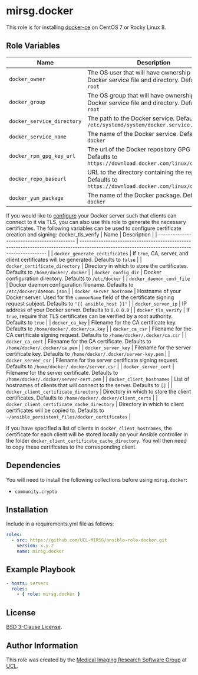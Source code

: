 # mirsg.docker

This role is for installing [docker-ce](https://docs.docker.com/engine/install/) on CentOS 7 or Rocky Linux 8.

## Role Variables

| Name                       | Description                                                                                          |
| -------------------------- | ---------------------------------------------------------------------------------------------------- |
| `docker_owner`             | The OS user that will have ownership of the Docker service file and directory. Defaults to `root`    |
| `docker_group`             | The OS group that will have ownership of the Docker service file and directory. Defaults to `root`   |
| `docker_service_directory` | The path to the Docker service. Defaults to `/etc/systemd/system/docker.service.d`                   |
| `docker_service_name`      | The name of the Docker service. Defaults to `docker`                                                 |
| `docker_rpm_gpg_key_url`   | The url of the Docker repository GPG key. Defaults to `https://download.docker.com/linux/centos/gpg` |
| `docker_repo_baseurl`      | URL to the directory containing the repodata. Defaults to `https://download.docker.com/linux/centos` |
| `docker_yum_package`       | The name of the Docker package. Defaults to `docker`                                                 |

If you would like to [configure](https://docs.docker.com/engine/security/protect-access/#use-tls-https-to-protect-the-docker-daemon-socket)
your Docker server such that clients can connect to it via TLS, you can also use this role to generate the necessary certificates.
The following variables can be used to configure certificate creation and signing:
docker_tls_verify
| Name | Description |
| ------------------------------------------- | ---------------------------------------------------------------------------------------------------------------------------------------------- |
| `docker_generate_certificates` | If `true`, CA, server, and client certificates will be generated. Defaults to `false` |
| `docker_certificate_directory` | Directory in which to store the certificates. Defaults to `/home/docker/.docker` |
| `docker_config_dir` | Docker configuration directory. Defaults to `/etc/docker` |
| `docker_daemon_conf_file` | Docker daemon configuration filename. Defaults to `/etc/docker/daemon.json` |
| `docker_server_hostname` | Hostname of your Docker server. Used for the `commonName` field of the certificate signing request subject. Defaults to `"{{ ansible_host }}"` |
| `docker_server_ip` | IP address of your Docker server. Defaults to `0.0.0.0` |
| `docker_tls_verify` | If `true`, require that TLS certificates can be verified by a root authority. Defaults to `true` |
| `docker_ca_key` | Filename for the CA certificate key. Defaults to `/home/docker/.docker/ca.key` |
| `docker_ca_csr` | Filename for the CA certificate signing request. Defaults to `/home/docker/.docker/ca.csr` |
| `docker_ca_cert` | Filename for the CA certificate. Defaults to `/home/docker/.docker/ca.pem` |
| `docker_server_key` | Filename for the server certificate key. Defaults to `/home/docker/.docker/server-key.pem` |
| `docker_server_csr` | Filename for the server certificate signing request. Defaults to `/home/docker/.docker/server.csr` |
| `docker_server_cert` | Filename for the server certificate. Defaults to `/home/docker/.docker/server-cert.pem` |
| `docker_client_hostnames` | List of hostnames of clients that will connect to the server. Defaults to `[]` |
| `docker_client_certificate_directory` | Directory in which to store the client certificates. Defaults to `/home/docker/.docker/client_certs` |
| `docker_client_certificate_cache_directory` | Directory in which to client certificates will be copied to. Defaults to `~/ansible_persistent_files/docker_certificates` |

If you have specified a list of clients in `docker_client_hostnames`, the certificate for each client will be stored locally on your Ansible
controller in the folder `docker_client_certificate_cache_directory`. You will then need to copy these certificates to the corresponding
client.

## Dependencies

You will need to install the following collections before using `mirsg.docker`:

- `community.crypto`

## Installation

Include in a requirements.yml file as follows:

```yaml
roles:
  - src: https://github.com/UCL-MIRSG/ansible-role-docker.git
    version: x.y.z
    name: mirsg.docker
```

## Example Playbook

```yaml
- hosts: servers
  roles:
    - { role: mirsg.docker }
```

## License

[BSD 3-Clause License](https://github.com/UCL-MIRSG/ansible-role-docker/blob/main/LICENSE).

## Author Information

This role was created by the [Medical Imaging Research Software Group](https://www.ucl.ac.uk/advanced-research-computing/expertise/research-software-development/medical-imaging-research-software-group) at [UCL](https://www.ucl.ac.uk/).
